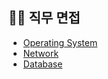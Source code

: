 ## 👨‍💻 직무 면접

- [Operating System](./OS/readme.md)
- [Network](./NETWORK/readme.md)
- [Database](./DATABASE/readme.md)
